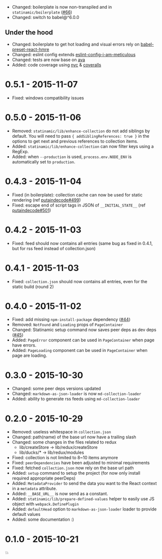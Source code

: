 - Changed: boilerplate is now non-transpiled and in `statinamic/boilerplate`
([#66](https://github.com/MoOx/statinamic/issues/66))
- Changed: switch to babel@^6.0.0

## Under the hood

- Changed: boilerplate to get hot loading and visual errors rely on
  [babel-preset-react-hmre](https://github.com/danmartinez101/babel-preset-react-hmre)
- Changed: eslint config extends
  [eslint-config-i-am-meticulous](https://github.com/MoOx/eslint-config-i-am-meticulous)
- Changed: tests are now base on
  [ava](https://github.com/sindresorhus/ava/)
- Added: code coverage using
  [nyc](https://github.com/bcoe/nyc) &
  [coveralls](http://coveralls.io/)


# 0.5.1 - 2015-11-07

- Fixed: windows compatibility issues

# 0.5.0 - 2015-11-06

- Removed: `statinamic/lib/enhance-collection` do not add siblings by default.
You will need to pass `{ addSiblingReferences: true }` in the options to get
next and previous references to collection items.
- Added: `statinamic/lib/enhance-collection` can now filter keys using a RegExp.
- Added: when `--production` is used, `process.env.NODE_ENV` is automatically
set to `production`.

# 0.4.3 - 2015-11-04

- Fixed (in boilerplate): collection cache can now be used for static rendering
(ref [putaindecode#499](https://github.com/putaindecode/putaindecode.fr/issues/499))
- Fixed: escape end of script tags in JSON of `__INITIAL_STATE__`
(ref [putaindecode#501](https://github.com/putaindecode/putaindecode.fr/issues/501))

# 0.4.2 - 2015-11-03

- Fixed: feed should now contains all entries
(same bug as fixed in 0.4.1, but for rss feed instead of collection.json)

# 0.4.1 - 2015-11-03

- Fixed: `collection.json` should now contains all entries, even for the static
build (round 2)

# 0.4.0 - 2015-11-02

- Fixed: add missing `npm-install-package` dependency
([#44](https://github.com/MoOx/statinamic/issues/44))
- Removed: `NotFound` and `Loading` props of `PageContainer`
- Changed: Statinamic setup command now saves peer deps as dev deps
([#45](https://github.com/MoOx/statinamic/pull/45))
- Added: `PageError` component can be used in `PageContainer` when page have
errors.
- Added: `PageLoading` component can be used in `PageContainer` when page are
loading.

# 0.3.0 - 2015-10-30

- Changed: some peer deps versions updated
- Changed: `markdown-as-json-loader` is now `md-collection-loader`
- Added: ability to generate rss feeds using `md-collection-loader`

# 0.2.0 - 2015-10-29

- Removed: useless whitespace in `collection.json`
- Changed: path(name) of the base url now have a trailing slash
- Changed: some changes in the files related to redux
  - lib/createStore -> lib/redux/createStore
  - lib/ducks/* -> lib/redux/modules
- Fixed: collection is not limited to 8~10 items anymore
- Fixed: `peerDependencies` have been adjusted to minimal requirements
- Fixed: fetched `collection.json` now rely on the base url path
- Added: `setup` command to setup the project (for now only install required
appropriate peerDeps)
- Added: `MetadataProvider` to send the data you want to the React context
in a `metadata` attribute.
- Added: `__BASE_URL__` is now send as a constant.
- Added: `statinamic/lib/prepare-defined-values` helper to easily use JS
object with `webpack.DefinePlugin`
- Added: `defaultHead` option to `markdown-as-json-loader` loader to provide
default values
- Added: some documentation :)

# 0.1.0 - 2015-10-21

💥
